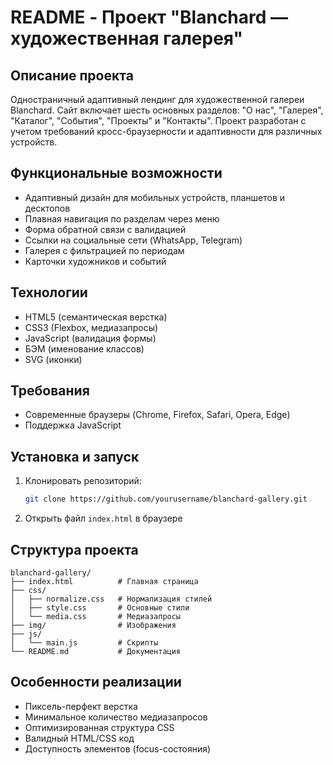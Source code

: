 # README - Проект "Blanchard — художественная галерея"

## Описание проекта
Одностраничный адаптивный лендинг для художественной галереи Blanchard. Сайт включает шесть основных разделов: "О нас", "Галерея", "Каталог", "События", "Проекты" и "Контакты". Проект разработан с учетом требований кросс-браузерности и адаптивности для различных устройств.

## Функциональные возможности
- Адаптивный дизайн для мобильных устройств, планшетов и десктопов
- Плавная навигация по разделам через меню
- Форма обратной связи с валидацией
- Ссылки на социальные сети (WhatsApp, Telegram)
- Галерея с фильтрацией по периодам
- Карточки художников и событий

## Технологии
- HTML5 (семантическая верстка)
- CSS3 (Flexbox, медиазапросы)
- JavaScript (валидация формы)
- БЭМ (именование классов)
- SVG (иконки)

## Требования
- Современные браузеры (Chrome, Firefox, Safari, Opera, Edge)
- Поддержка JavaScript

## Установка и запуск
1. Клонировать репозиторий:
   ```bash
   git clone https://github.com/yourusername/blanchard-gallery.git
   ```
2. Открыть файл `index.html` в браузере

## Структура проекта
```
blanchard-gallery/
├── index.html          # Главная страница
├── css/
│   ├── normalize.css   # Нормализация стилей
│   ├── style.css       # Основные стили
│   └── media.css       # Медиазапросы
├── img/                # Изображения
├── js/
│   └── main.js         # Скрипты
└── README.md           # Документация
```

## Особенности реализации
- Пиксель-перфект верстка
- Минимальное количество медиазапросов
- Оптимизированная структура CSS
- Валидный HTML/CSS код
- Доступность элементов (focus-состояния)
